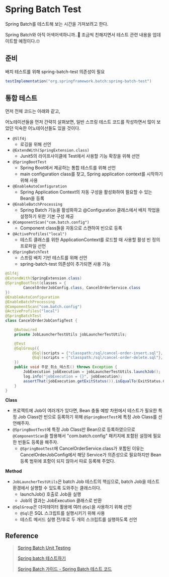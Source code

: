 # Spring Batch Test

Spring Batch를 테스트해 보는 시간을 가져보려고 한다.

Spring Batch와 아직 어색어색하니까..😬 조금씩 친해지면서 테스트 관련 내용을 업데이트할 예정이다.🙄

## 준비

배치 테스트를 위해 spring-batch-test 의존성이 필요

```gradle
testImplementation("org.springframework.batch:spring-batch-test")
```

## 통합 테스트

먼저 전체 코드는 아래와 같고,

어노테이션들을 먼저 간략히 살펴보면, 일반 스프링 테스트 코드를 작성하면서 많이 보았던 익숙한 어노테이선들도 있을 것이다.

- `@Slf4j`
  - 로깅을 위해 선언
- `@ExtendWith(SpringExtension.class)`
  - Junit5의 라이프사이클에 Test에서 사용할 기능 확장을 위해 선언
- `@SpringBootTest`
  - Spring Boot에서 제공하는 통합 테스트를 위해 선언
  - main configuration class를 찾고, Spring application context를 시작하기 위해 사용
- `@EnableAutoConfiguration`
  - Spring Application Context의 자동 구성을 활성화하여 필요할 수 있는 Bean을 등록
- `@EnableBatchProcessing`
  - Spring Batch 기능을 활성화하고 @Configuration 클래스에서 배치 작업을 설정하기 위한 기본 구성 제공
- `@ComponentScan("com.batch.config")`
  - Component class들을 자동으로 스캔하여 빈으로 등록
- `@ActiveProfiles("local")`
  - 테스트 클래스를 위한 ApplicationContext를 로드할 때 사용할 활성 빈 정의 프로파일 선언
- `@SpringBatchTest`
  - 스프링 배치 기반 테스트를 위해 선언
  - spring-batch-test 의존성이 추가되면 사용 가능

```java
@Slf4j
@ExtendWith(SpringExtension.class)
@SpringBootTest(classes = {
        CancelOrderJobConfig.class, CancelOrderService.class
})
@EnableAutoConfiguration
@EnableBatchProcessing
@ComponentScan("com.batch.config")
@ActiveProfiles("local")
@SpringBatchTest
class CancelOrderJobConfigTest {

    @Autowired
    private JobLauncherTestUtils jobLauncherTestUtils;

    @Test
    @SqlGroup({
            @Sql(scripts = {"classpath:/sql/cancel-order-insert.sql"}, executionPhase = Sql.ExecutionPhase.BEFORE_TEST_METHOD),
            @Sql(scripts = {"classpath:/sql/cancel-order-delete.sql"}, executionPhase = Sql.ExecutionPhase.AFTER_TEST_METHOD)
    })
    public void 주문_취소_테스트() throws Exception {
        JobExecution jobExecution = jobLauncherTestUtils.launchJob();
        log.info("jobExecution = {}", jobExecution);
        assertThat(jobExecution.getExitStatus()).isEqualTo(ExitStatus.COMPLETED);
    }
}
```

**Class**

- 프로젝트에 Job이 여러개가 있다면, Bean 충돌 예방 차원에서 테스트가 필요한 특정 Job Class만 빈으로 등록하기 위해 `@SpringBootTest`에 특정 Job Class를 선언해주자.
- `@SpringBootTest`에 특정 Job Class만 Bean으로 등록하였으므로 `@ComponentScan`을 할용해서 "com.batch.config" 패키지에 포함된 설정에 필요한 빈들도 등록을 해주자.
  - `@SpringBootTest`에 CancelOrderService.class가 포함된 이유는 CancelOrderJobConfig에서 해당 Service가 의존성으로 필요하지만 Bean 등록 범위에 포함이 되지 않아서 따로 등록해 주었다.

**Method**

- `JobLauncherTestUtils`은 batch Job 테스트의 핵심으로, batch Job을 테스트 환경에서 실행할 수 있도록 도와주는 클래스이다.
  - launchJob() 호출로 Job을 실행
  - Job의 결과는 JobExecution 클래스로 반환
- `@SqlGroup`은 더미테이터 활용에 여러 `@Sql`을 사용하기 위해 선언
  - `@Sql`은 SQL 스크립트를 실행시키기 위해 사용
  - 테스트 메서드 실행 전/후로 두 개의 스크립트를 실행하도록 선언
  

## Reference

> [Spring Batch Unit Testing](https://docs.spring.io/spring-batch/docs/current/reference/html/testing.html#testing)
>
> [Spring batch 테스트하기](https://multifrontgarden.tistory.com/291)
> 
> [Spring Batch 가이드 - Spring Batch 테스트 코드](https://jojoldu.tistory.com/455)